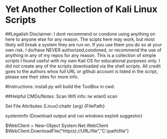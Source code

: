 # Yet Another Collection of Kali Linux Scripts
##Legalish Disclaimer: I dont recommend or condone using anything on here to anyone else for any reason. The scipts here may work, but most likely will break a system they are run on. If you use them you do so at your own risk. I do/have NEVER authorized,condoned, or recommend the use of anything in any of my repos for any reason. This is a collection of simple scripts I found useful with my own Kali OS for educational purposes only. I did not create any of the scripts downloaded via the shell scripts. All credit goes to the authors whos full URL or github account is listed in the script, please see their sites for more info.

#Instructions:
install.py will build the ToolBox in cwd. 


##Helpful CMDs/Notes:
Scan Wifi info: iw wlan0 scan

Set File Attributes (Linux):chattr {arg} {FilePath}

systeminfo (Download output and run windows exploit suggestor)

$WebClient = New-Object System.Net.WebClient
$WebClient.DownloadFile("http(s)://URL/file","C:\path\file")
